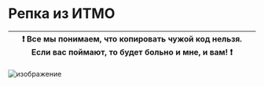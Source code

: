 # Репка из ИТМО

| :exclamation: <b>Все мы понимаем, что копировать чужой код нельзя. Если вас поймают, то будет больно и мне, и вам!</b> :exclamation: |
|-----------------------------------------------------------------------------------------------------------------------------------------------------------------------------------------------------------------|
![изображение](https://github.com/user-attachments/assets/c53b3298-b601-4eed-a284-8e42edee6642)
